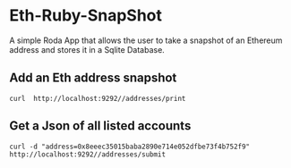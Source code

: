 # Eth-Ruby-SnapShot

A simple Roda App that allows the user to take a snapshot of an Ethereum address and stores it in a Sqlite Database. 

## Add an Eth address snapshot

```
curl  http://localhost:9292//addresses/print
```


## Get a Json of all listed accounts

```
curl -d "address=0x8eeec35015baba2890e714e052dfbe73f4b752f9" http://localhost:9292//addresses/submit
```
